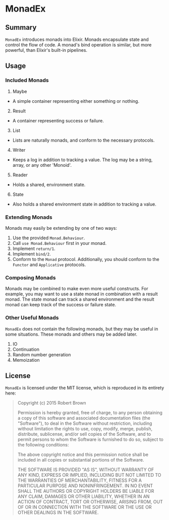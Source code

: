 # MonadEx

## Summary

`MonadEx` introduces monads into Elixir. Monads encapsulate state and control the flow of code. A monad's bind operation is similar, but more powerful, than Elixir's built-in pipelines.

## Usage

### Included Monads

1. Maybe
  - A simple container representing either something or nothing.
2. Result
  - A container representing success or failure.
3. List
  - Lists are naturally monads, and conform to the necessary protocols.
4. Writer
  - Keeps a log in addition to tracking a value. The log may be a string, array, or any other 'Monoid'.
5. Reader
  - Holds a shared, environment state.
6. State
  - Also holds a shared environment state in addition to tracking a value.

### Extending Monads

Monads may easily be extending by one of two ways:

1. Use the provided `Monad.Behaviour`.
  1. Call `use Monad.Behaviour` first in your monad.
  2. Implement `return/1`.
  3. Implement `bind/2`.
2. Conform to the `Monad` protocol. Additionally, you should conform to the `Functor` and `Applicative` protocols.

### Composing Monads

Monads may be combined to make even more useful constructs. For example, you may want to use a state monad in combination with a result monad. The state monad can track a shared environment and the result monad can keep track of the success or failure state.

### Other Useful Monads

`MonadEx` does not contain the following monads, but they may be useful in some situations. These monads and others may be added later.

1. IO
2. Continuation
3. Random number generation
4. Memoization

## License

`MonadEx` is licensed under the MIT license, which is reproduced in its entirety here:

>Copyright (c) 2015 Robert Brown
>
>Permission is hereby granted, free of charge, to any person obtaining a copy
>of this software and associated documentation files (the "Software"), to deal
>in the Software without restriction, including without limitation the rights
>to use, copy, modify, merge, publish, distribute, sublicense, and/or sell
>copies of the Software, and to permit persons to whom the Software is
>furnished to do so, subject to the following conditions:
>
>The above copyright notice and this permission notice shall be included in
>all copies or substantial portions of the Software.
>
>THE SOFTWARE IS PROVIDED "AS IS", WITHOUT WARRANTY OF ANY KIND, EXPRESS OR
>IMPLIED, INCLUDING BUT NOT LIMITED TO THE WARRANTIES OF MERCHANTABILITY,
>FITNESS FOR A PARTICULAR PURPOSE AND NONINFRINGEMENT. IN NO EVENT SHALL THE
>AUTHORS OR COPYRIGHT HOLDERS BE LIABLE FOR ANY CLAIM, DAMAGES OR OTHER
>LIABILITY, WHETHER IN AN ACTION OF CONTRACT, TORT OR OTHERWISE, ARISING FROM,
>OUT OF OR IN CONNECTION WITH THE SOFTWARE OR THE USE OR OTHER DEALINGS IN
>THE SOFTWARE.
